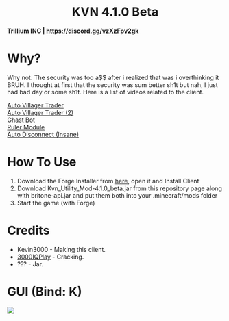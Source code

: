 <h1 align="center">KVN 4.1.0 Beta</h1>

**Trillium INC | https://discord.gg/vzXzFpv2gk**

# Why?
Why not. The security was too a$$ after i realized that was i overthinking it BRUH. I thought at first that the security was sum better sh1t but nah, I just had bad day or some sh1t. Here is a list of videos related to the client.

[Auto Villager Trader](https://www.youtube.com/watch?v=IckqRyHhcx8) <br>
[Auto Villager Trader (2)](https://www.youtube.com/watch?v=d0IWPgKH7DY) <br>
[Ghast Bot](https://youtu.be/RU5dnAOFRwQ) <br>
[Ruler Module](https://www.youtube.com/watch?v=YA0B6DVIvMM) <br>
[Auto Disconnect (Insane)](https://www.youtube.com/watch?v=YxbINFiRrI4)

[1]: https://github.com/3000IQPlay
[2]: https://github.com/ethaanol

# How To Use

1. Download the Forge Installer from [here](https://files.minecraftforge.net/net/minecraftforge/forge/index_1.12.2.html), open it and Install Client
2. Download Kvn_Utility_Mod-4.1.0_beta.jar from this repository page along with britone-api.jar and put them both into your .minecraft/mods folder
3. Start the game (with Forge)

# Credits
- Kevin3000 - Making this client.
- [3000IQPlay][1] - Cracking.
- ??? - Jar.

# GUI (Bind: K)

<img src="https://media.discordapp.net/attachments/1165553952109117461/1205966342742868088/Dzh6tvK.png?ex=65da4aad&is=65c7d5ad&hm=fcf5312dda3f9318516bf5895194c07251fff61d02b9e7106fa2a0677fd42ade&=&format=webp&quality=lossless&width=1662&height=934">
